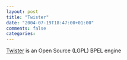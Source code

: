 ```yaml
---
layout: post
title: "Twister"
date: "2004-07-19T18:47:00+01:00"
comments: false
categories: 
---
```


<p><a href="http://www.smartcomps.org/twister/">Twister</a> is an Open Source (LGPL) BPEL engine</p>


